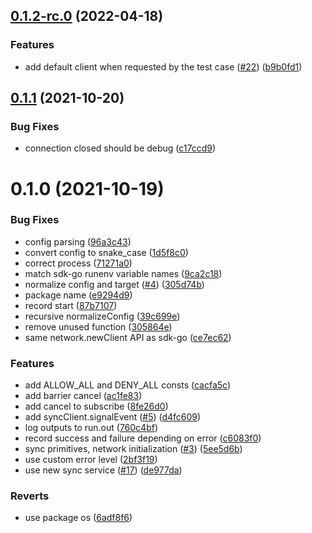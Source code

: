 ## [0.1.2-rc.0](https://github.com/testground/sdk-js/compare/v0.1.1...v0.1.2-rc.0) (2022-04-18)


### Features

* add default client when requested by the test case ([#22](https://github.com/testground/sdk-js/issues/22)) ([b9b0fd1](https://github.com/testground/sdk-js/commit/b9b0fd180de106c480c441c096e4826e446520d5))



## [0.1.1](https://github.com/testground/sdk-js/compare/v0.1.0...v0.1.1) (2021-10-20)


### Bug Fixes

* connection closed should be debug ([c17ccd9](https://github.com/testground/sdk-js/commit/c17ccd9a79ec68bd4448a1759c76c0ae987a96d4))



# 0.1.0 (2021-10-19)


### Bug Fixes

* config parsing ([96a3c43](https://github.com/testground/sdk-js/commit/96a3c43b2660150c5bd338888d5781570f90197a))
* convert config to snake_case ([1d5f8c0](https://github.com/testground/sdk-js/commit/1d5f8c019f8809cef076734ead6c3a6eeedec763))
* correct process ([71271a0](https://github.com/testground/sdk-js/commit/71271a039bdbf1f9c5d63ff23bb54ff55e59d319))
* match sdk-go runenv variable names ([9ca2c18](https://github.com/testground/sdk-js/commit/9ca2c1825a32b0e8ae46c91cac884023590db664))
* normalize config and target ([#4](https://github.com/testground/sdk-js/issues/4)) ([305d74b](https://github.com/testground/sdk-js/commit/305d74bd6099d269a9d0fb349419cff455bf8308))
* package name ([e9294d9](https://github.com/testground/sdk-js/commit/e9294d9f04db4362db2b0052d9af5477855dbcd3))
* record start ([87b7107](https://github.com/testground/sdk-js/commit/87b71078e4c5f149e2b0f960d5c9e519731a97e6))
* recursive normalizeConfig ([39c699e](https://github.com/testground/sdk-js/commit/39c699e87146411198ebd6cb8daa4072fdf75f85))
* remove unused function ([305864e](https://github.com/testground/sdk-js/commit/305864ef4bb476845c95d6402c05996da276c516))
* same network.newClient API as sdk-go ([ce7ec62](https://github.com/testground/sdk-js/commit/ce7ec6277218cb2aa81d3c284a2b03eabeec06f7))


### Features

* add ALLOW_ALL and DENY_ALL consts ([cacfa5c](https://github.com/testground/sdk-js/commit/cacfa5cc6d3e7b7cf186b2c721bdc0863282f88b))
* add barrier cancel ([ac1fe83](https://github.com/testground/sdk-js/commit/ac1fe832fca0f69382ea0d2dfc94bfda2b87ed29))
* add cancel to subscribe ([8fe26d0](https://github.com/testground/sdk-js/commit/8fe26d07c35650c400853042e9ca32092707d9ce))
* add syncClient.signalEvent ([#5](https://github.com/testground/sdk-js/issues/5)) ([d4fc609](https://github.com/testground/sdk-js/commit/d4fc609c632ebb3b62a0df3f82a2b58839a08370))
* log outputs to run.out ([760c4bf](https://github.com/testground/sdk-js/commit/760c4bf8574239067b6721d333c640613635c052))
* record success and failure depending on error ([c6083f0](https://github.com/testground/sdk-js/commit/c6083f06766c4772f30fac5b2dc883b5ffbb0677))
* sync primitives, network initialization ([#3](https://github.com/testground/sdk-js/issues/3)) ([5ee5d6b](https://github.com/testground/sdk-js/commit/5ee5d6b9406f98f0a755e67367242c8597af0e6f))
* use custom error level ([2bf3f19](https://github.com/testground/sdk-js/commit/2bf3f19221f988b65686c24e9d4c008a9f3295be))
* use new sync service ([#17](https://github.com/testground/sdk-js/issues/17)) ([de977da](https://github.com/testground/sdk-js/commit/de977dae0ac364c3f2a6d7a7f6a9ab17767d2e2c))


### Reverts

* use package os ([6adf8f6](https://github.com/testground/sdk-js/commit/6adf8f69a9d09178af55866075ab16fdcc28947c))



